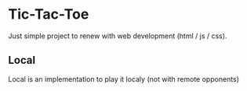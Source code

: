 # Tic-Tac-Toe

Just simple project to renew with web development (html / js / css).

## Local

Local is an implementation to play it localy (not with remote opponents)
